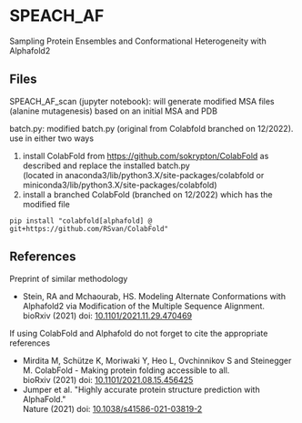 # SPEACH_AF

Sampling Protein Ensembles and Conformational Heterogeneity with Alphafold2


## Files
SPEACH_AF_scan (jupyter notebook): will generate modified MSA files (alanine mutagenesis) based on an initial MSA and PDB

batch.py: modified batch.py (original from Colabfold branched on 12/2022). <br>
  use in either two ways 
1. install ColabFold from https://github.com/sokrypton/ColabFold as described and replace the installed batch.py <br>
   (located in anaconda3/lib/python3.X/site-packages/colabfold or miniconda3/lib/python3.X/site-packages/colabfold) <br>
2. install a branched ColabFold (branched on 12/2022) which has the modified file
```
pip install "colabfold[alphafold] @ git+https://github.com/RSvan/ColabFold"
```

## References
Preprint of similar methodology
- Stein, RA and Mchaourab, HS. Modeling Alternate Conformations with Alphafold2 via Modification of the Multiple Sequence Alignment. <br>
  bioRxiv (2021) doi: [10.1101/2021.11.29.470469](https://www.biorxiv.org/content/10.1101/2021.11.29.470469v1)

If using ColabFold and Alphafold do not forget to cite the appropriate references
- Mirdita M, Schütze K, Moriwaki Y, Heo L, Ovchinnikov S and Steinegger M. ColabFold - Making protein folding accessible to all. <br>
  bioRxiv (2021) doi: [10.1101/2021.08.15.456425](https://www.biorxiv.org/content/10.1101/2021.08.15.456425v2)
- Jumper et al. "Highly accurate protein structure prediction with AlphaFold." <br>
  Nature (2021) doi: [10.1038/s41586-021-03819-2](https://doi.org/10.1038/s41586-021-03819-2)
